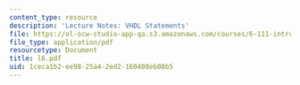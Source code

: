 ```yaml
---
content_type: resource
description: 'Lecture Notes: VHDL Statements'
file: https://ol-ocw-studio-app-qa.s3.amazonaws.com/courses/6-111-introductory-digital-systems-laboratory-fall-2002/1ceca1b2ee9825a42ed2160408eb08b5_l6.pdf
file_type: application/pdf
resourcetype: Document
title: l6.pdf
uid: 1ceca1b2-ee98-25a4-2ed2-160408eb08b5
---
```

